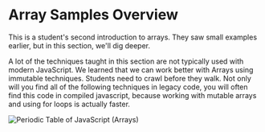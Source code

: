 # Array Samples Overview

This is a student's second introduction to arrays. They saw small examples earlier, but in this section, we'll dig deeper.

A lot of the techniques taught in this section are not typically used with modern JavaScript. We learned that we can work better with Arrays using immutable techniques. Students need to crawl before they walk. Not only will you find all of the following techniques in legacy code, you will often find this code in compiled javascript, because working with mutable arrays and using for loops is actually faster.

![Periodic Table of JavaScript (Arrays)]()
